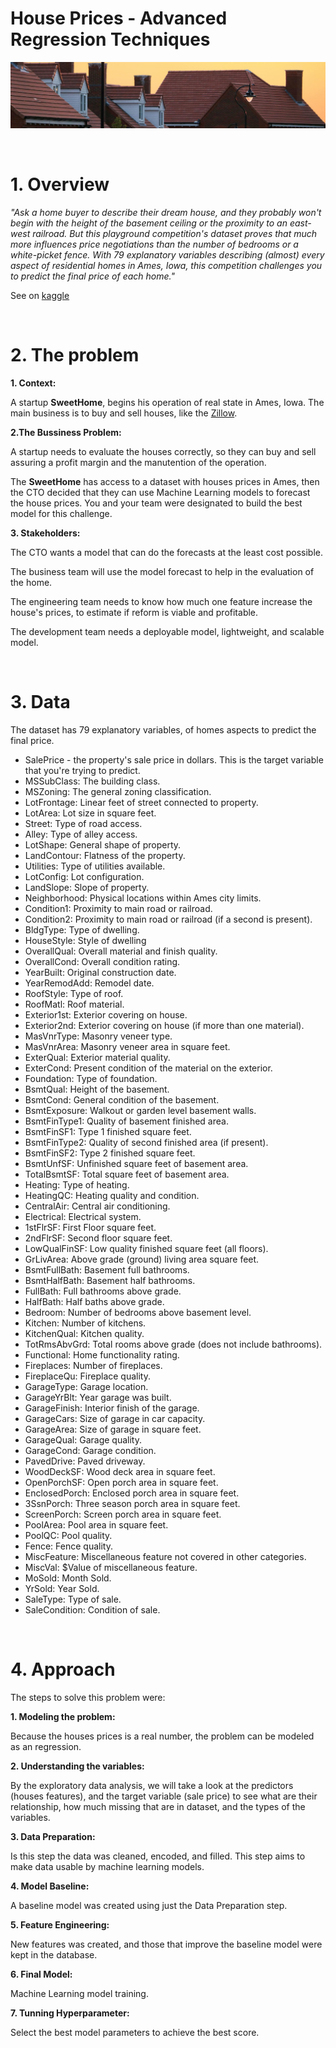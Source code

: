 # House Prices - Advanced Regression Techniques 

![](img/header.png)

<br>

# 1. Overview

_"Ask a home buyer to describe their dream house, and they probably won't begin with the height of the basement ceiling or the proximity to an east-west railroad. But this playground competition's dataset proves that much more influences price negotiations than the number of bedrooms or a white-picket fence. With 79 explanatory variables describing (almost) every aspect of residential homes in Ames, Iowa, this competition challenges you to predict the final price of each home."_

See on [kaggle](https://www.kaggle.com/c/house-prices-advanced-regression-techniques/overview)


<br>


# 2. The problem

 **1. Context:**

   A startup **SweetHome**, begins his operation of real state in Ames, Iowa. The main business is to buy and sell houses, like the [Zillow](https://www.zillow.com/).

 **2.The Bussiness Problem:**
   
   A startup needs to evaluate the houses correctly, so they can buy and sell assuring a profit margin and the manutention of the operation. 

   The **SweetHome** has access to a dataset with houses prices in Ames, then the CTO decided that they can use Machine Learning models to forecast the house prices. You and your team were designated to build the best model for this challenge.

 **3. Stakeholders:**

   The CTO wants a model that can do the forecasts at the least cost possible.
    
   The business team will use the model forecast to help in the evaluation of the home.

   The engineering team needs to know how much one feature increase the house's prices, to estimate if reform is viable and profitable.

   The development team needs a deployable model, lightweight, and scalable model.
   

<br>


# 3. Data

The dataset has 79 explanatory variables, of homes aspects to predict the final price.

* SalePrice - the property's sale price in dollars. This is the target variable that you're trying to predict.
* MSSubClass: The building class.
* MSZoning: The general zoning classification.
* LotFrontage: Linear feet of street connected to property.
* LotArea: Lot size in square feet.
* Street: Type of road access.
* Alley: Type of alley access.
* LotShape: General shape of property.
* LandContour: Flatness of the property.
* Utilities: Type of utilities available.
* LotConfig: Lot configuration.
* LandSlope: Slope of property.
* Neighborhood: Physical locations within Ames city limits.
* Condition1: Proximity to main road or railroad.
* Condition2: Proximity to main road or railroad (if a second is present).
* BldgType: Type of dwelling.
* HouseStyle: Style of dwelling
* OverallQual: Overall material and finish quality.
* OverallCond: Overall condition rating.
* YearBuilt: Original construction date.
* YearRemodAdd: Remodel date.
* RoofStyle: Type of roof.
* RoofMatl: Roof material.
* Exterior1st: Exterior covering on house.
* Exterior2nd: Exterior covering on house (if more than one material).
* MasVnrType: Masonry veneer type.
* MasVnrArea: Masonry veneer area in square feet.
* ExterQual: Exterior material quality.
* ExterCond: Present condition of the material on the exterior.
* Foundation: Type of foundation.
* BsmtQual: Height of the basement.
* BsmtCond: General condition of the basement.
* BsmtExposure: Walkout or garden level basement walls.
* BsmtFinType1: Quality of basement finished area.
* BsmtFinSF1: Type 1 finished square feet.
* BsmtFinType2: Quality of second finished area (if present).
* BsmtFinSF2: Type 2 finished square feet.
* BsmtUnfSF: Unfinished square feet of basement area.
* TotalBsmtSF: Total square feet of basement area.
* Heating: Type of heating.
* HeatingQC: Heating quality and condition.
* CentralAir: Central air conditioning.
* Electrical: Electrical system.
* 1stFlrSF: First Floor square feet.
* 2ndFlrSF: Second floor square feet.
* LowQualFinSF: Low quality finished square feet (all floors).
* GrLivArea: Above grade (ground) living area square feet.
* BsmtFullBath: Basement full bathrooms.
* BsmtHalfBath: Basement half bathrooms.
* FullBath: Full bathrooms above grade.
* HalfBath: Half baths above grade.
* Bedroom: Number of bedrooms above basement level.
* Kitchen: Number of kitchens.
* KitchenQual: Kitchen quality.
* TotRmsAbvGrd: Total rooms above grade (does not include bathrooms).
* Functional: Home functionality rating.
* Fireplaces: Number of fireplaces.
* FireplaceQu: Fireplace quality.
* GarageType: Garage location.
* GarageYrBlt: Year garage was built.
* GarageFinish: Interior finish of the garage.
* GarageCars: Size of garage in car capacity.
* GarageArea: Size of garage in square feet.
* GarageQual: Garage quality.
* GarageCond: Garage condition.
* PavedDrive: Paved driveway.
* WoodDeckSF: Wood deck area in square feet.
* OpenPorchSF: Open porch area in square feet.
* EnclosedPorch: Enclosed porch area in square feet.
* 3SsnPorch: Three season porch area in square feet.
* ScreenPorch: Screen porch area in square feet.
* PoolArea: Pool area in square feet.
* PoolQC: Pool quality.
* Fence: Fence quality.
* MiscFeature: Miscellaneous feature not covered in other categories.
* MiscVal: $Value of miscellaneous feature.
* MoSold: Month Sold.
* YrSold: Year Sold.
* SaleType: Type of sale.
* SaleCondition: Condition of sale.

<br>

# 4. Approach

The steps to solve this problem were:

**1. Modeling the problem:** 

Because the houses prices is a real number, the problem can be modeled as an regression.

**2. Understanding the variables:** 

By the exploratory data analysis, we will take a look at the predictors (houses features), and the target variable (sale price) to see what are their relationship, how much missing that are in dataset, and the types of the variables.

**3. Data Preparation:** 

Is this step the data was cleaned, encoded, and filled. This step aims to make data usable by machine learning models.

**4. Model Baseline:** 

A baseline model was created using just the Data Preparation step.

**5. Feature Engineering:** 

New features was created, and those that improve the baseline model were kept in the database.

**6. Final Model:** 

Machine Learning model training.

**7. Tunning Hyperparameter:** 

Select the best model parameters to achieve the best score.

<br>


